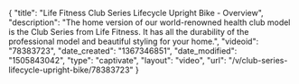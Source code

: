 {
    "title": "Life Fitness Club Series Lifecycle Upright Bike - Overview",
    "description": "The home version of our world-renowned health club model is the Club Series from Life Fitness. It has all the durability of the professional model and beautiful styling for your home.",
    "videoid": "78383723",
    "date_created": "1367346851",
    "date_modified": "1505843042",
    "type": "captivate",
    "layout": "video",
    "url": "\/v\/club-series-lifecycle-upright-bike\/78383723"
}